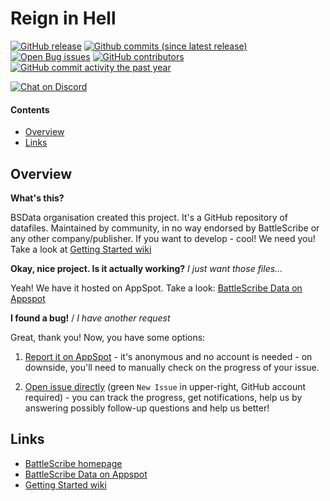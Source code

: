 Reign in Hell
==================

[![GitHub release](https://img.shields.io/github/release/BSData/reign-in-hell.svg?style=flat-square)](https://github.com/BSData/reign-in-hell/releases/latest)
[![Github commits (since latest release)](https://img.shields.io/github/commits-since/BSData/reign-in-hell/latest.svg?style=flat-square)](https://github.com/BSData/reign-in-hell/releases)
[![Open Bug issues](https://img.shields.io/github/issues/BSData/reign-in-hell/bug.svg?style=flat-square&label=bugs)](https://github.com/BSData/reign-in-hell/issues?q=is%3Aissue+is%3Aopen+label%3Abug)
[![GitHub contributors](https://img.shields.io/github/contributors/BSData/reign-in-hell.svg?style=flat-square)](https://github.com/BSData/reign-in-hell/graphs/contributors)
[![GitHub commit activity the past year](https://img.shields.io/github/commit-activity/y/BSData/reign-in-hell.svg?style=flat-square)](https://github.com/BSData/reign-in-hell/pulse/monthly)

[![Chat on Discord](https://img.shields.io/discord/558412685981777922.svg?logo=discord&style=popout-square)](https://www.bsdata.net/discord)

#### Contents ####

* [Overview][]
* [Links][]

## Overview ##
[Overview]: #overview

__What's this?__

BSData organisation created this project. It's a GitHub repository of datafiles.
Maintained by community, in no way endorsed by BattleScribe or any other company/publisher. If you want
to develop - cool! We need you! Take a look at [Getting Started wiki][]

__Okay, nice project. Is it actually working?__ _I just want those files..._

Yeah! We have it hosted on AppSpot. Take a look: [BattleScribe Data on Appspot][]

__I found a bug!__ / *I have another request*

Great, thank you! Now, you have some options:

1. [Report it on AppSpot][] - it's anonymous and no account is needed - on downside, you'll need to manually check on the progress of your issue.

2. [Open issue directly][] (green `New Issue` in upper-right, GitHub account required) - you can track the progress, get notifications, help us by answering possibly follow-up questions and help us better!

## Links ##
[Links]: #links

* [BattleScribe homepage][]
* [BattleScribe Data on Appspot][]
* [Getting Started wiki][]

[Report it on Appspot]: http://battlescribedata.appspot.com/#/repo/reign-in-hell
[Open Issue directly]: https://github.com/BSData/reign-in-hell/issues
[BattleScribe homepage]: http://www.battlescribe.net/
[BattleScribe Data on Appspot]: http://battlescribedata.appspot.com/#/repos
[Getting Started wiki]: https://github.com/BSData/catalogue-development/wiki/Getting-Started#contributing
